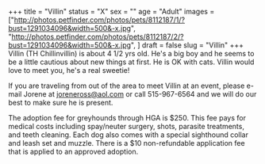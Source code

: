 +++
title = "Villin"
status = "X"
sex = ""
age = "Adult"
images = ["http://photos.petfinder.com/photos/pets/8112187/1/?bust=1291034096&width=500&-x.jpg",
"http://photos.petfinder.com/photos/pets/8112187/2/?bust=1291034096&width=500&-x.jpg",
]
draft = false
slug = "Villin"
+++
Villin (TH Chillinvillin) is about 4 1/2 yrs old.  He's a big boy and he seems to be a little cautious about new things at first.   He is OK with cats.  Villin would love to meet you, he's a real sweetie!


  If you are traveling from out of the area to meet Villin at an event, please e-mail Jorene at joreneross@aol.com or call 515-967-6564 and we will do our best to make sure he is present.

The adoption fee for greyhounds through HGA is $250. This fee pays for medical costs including spay/neuter surgery, shots, parasite treatments, and teeth cleaning. Each dog also comes with a special sighthound collar and leash set and muzzle. There is a $10 non-refundable application fee that is applied to an approved adoption.

